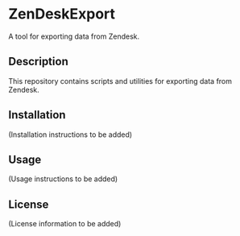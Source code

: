 # ZenDeskExport

A tool for exporting data from Zendesk.

## Description

This repository contains scripts and utilities for exporting data from Zendesk.

## Installation

(Installation instructions to be added)

## Usage

(Usage instructions to be added)

## License

(License information to be added)
